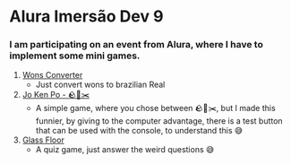 # Alura Imersão Dev 9

### I am participating on an event from Alura, where I have to implement some mini games.

1. [Wons Converter](https://asoncs.github.io/Alura_Imersao_Dev_9/wons-converter/)
    - Just convert wons to brazilian Real
2. [Jo Ken Po - 🪨🧻✂️](https://asoncs.github.io/Alura_Imersao_Dev_9/JoKenPo/)
    - A simple game, where you chose between 🪨🧻✂️, but I made this funnier, by giving to the computer advantage, there is a test button that can be used with the console, to understand this 😅
3. [Glass Floor](https://asoncs.github.io/Alura_Imersao_Dev_9/glassFloor/)
    - A quiz game, just answer the weird questions 😅
